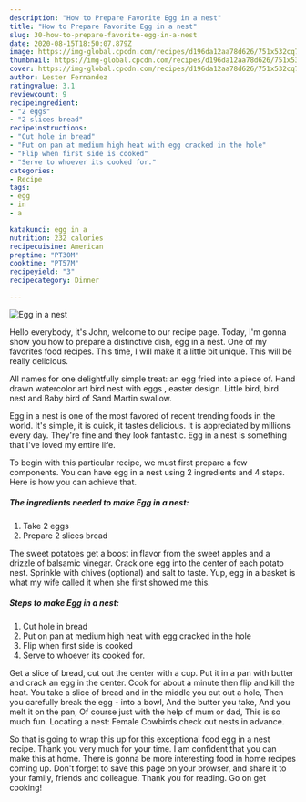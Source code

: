 ```yaml
---
description: "How to Prepare Favorite Egg in a nest"
title: "How to Prepare Favorite Egg in a nest"
slug: 30-how-to-prepare-favorite-egg-in-a-nest
date: 2020-08-15T18:50:07.879Z
image: https://img-global.cpcdn.com/recipes/d196da12aa78d626/751x532cq70/egg-in-a-nest-recipe-main-photo.jpg
thumbnail: https://img-global.cpcdn.com/recipes/d196da12aa78d626/751x532cq70/egg-in-a-nest-recipe-main-photo.jpg
cover: https://img-global.cpcdn.com/recipes/d196da12aa78d626/751x532cq70/egg-in-a-nest-recipe-main-photo.jpg
author: Lester Fernandez
ratingvalue: 3.1
reviewcount: 9
recipeingredient:
- "2 eggs"
- "2 slices bread"
recipeinstructions:
- "Cut hole in bread"
- "Put on pan at medium high heat with egg cracked in the hole"
- "Flip when first side is cooked"
- "Serve to whoever its cooked for."
categories:
- Recipe
tags:
- egg
- in
- a

katakunci: egg in a 
nutrition: 232 calories
recipecuisine: American
preptime: "PT30M"
cooktime: "PT57M"
recipeyield: "3"
recipecategory: Dinner

---
```



![Egg in a nest](https://img-global.cpcdn.com/recipes/d196da12aa78d626/751x532cq70/egg-in-a-nest-recipe-main-photo.jpg)

Hello everybody, it's John, welcome to our recipe page. Today, I'm gonna show you how to prepare a distinctive dish, egg in a nest. One of my favorites food recipes. This time, I will make it a little bit unique. This will be really delicious.

All names for one delightfully simple treat: an egg fried into a piece of. Hand drawn watercolor art bird nest with eggs , easter design. Little bird, bird nest and Baby bird of Sand Martin swallow.

Egg in a nest is one of the most favored of recent trending foods in the world. It's simple, it is quick, it tastes delicious. It is appreciated by millions every day. They're fine and they look fantastic. Egg in a nest is something that I've loved my entire life.


To begin with this particular recipe, we must first prepare a few components. You can have egg in a nest using 2 ingredients and 4 steps. Here is how you can achieve that.

<!--inarticleads1-->

##### The ingredients needed to make Egg in a nest:

1. Take 2 eggs
1. Prepare 2 slices bread


The sweet potatoes get a boost in flavor from the sweet apples and a drizzle of balsamic vinegar. Crack one egg into the center of each potato nest. Sprinkle with chives (optional) and salt to taste. Yup, egg in a basket is what my wife called it when she first showed me this. 

<!--inarticleads2-->

##### Steps to make Egg in a nest:

1. Cut hole in bread
1. Put on pan at medium high heat with egg cracked in the hole
1. Flip when first side is cooked
1. Serve to whoever its cooked for.


Get a slice of bread, cut out the center with a cup. Put it in a pan with butter and crack an egg in the center. Cook for about a minute then flip and kill the heat. You take a slice of bread and in the middle you cut out a hole, Then you carefully break the egg - into a bowl, And the butter you take, And you melt it on the pan, Of course just with the help of mum or dad, This is so much fun. Locating a nest: Female Cowbirds check out nests in advance. 

So that is going to wrap this up for this exceptional food egg in a nest recipe. Thank you very much for your time. I am confident that you can make this at home. There is gonna be more interesting food in home recipes coming up. Don't forget to save this page on your browser, and share it to your family, friends and colleague. Thank you for reading. Go on get cooking!
